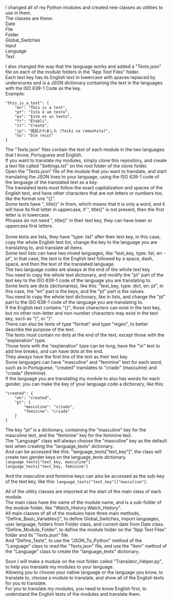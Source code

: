 I changed all of my Python modules and created new classes as utilities to use in them.<br>
The classes are these:<br>
Date<br>
File<br>
Folder<br>
Global_Switches<br>
Input<br>
Language<br>
Text<br>

I also changed the way that the language works and added a "Texts.json" file on each of the module folders in the "App Text Files" folder.<br>
Each text key has its English text in lowercase with spaces replaced by underscores and is a JSON dictionary containing the text in the languages with the ISO 639-1 Code as the key.<br>
Example:
```
"this_is_a_text": {
	"en": "This is a text",
	"pt": "Isto é um texto",
	"es": "Este es un texto",
	"fr": "Établi",
	"it": "Creato",
	"jp": "提起されました (Teiki sa remashita)",
	"no": "ble reist"
}
```

The "Texts.json" files contain the text of each module in the two languages that I know, Portuguese and English.<br>
If you want to translate my modules, simply clone this repository, and create a text file called "Settings.txt" on the root folder of the clone folder.<br>
Open the "Texts.json" file of the module that you want to translate, and start translating the JSON lines to your language, using the ISO 639-1 code of the language of the translated text as a key.<br>
The translated texts must follow the exact capitalization and spaces of the English text, and have other characters that are not letters or numbers too, like the format one "{}".<br>
Some texts have ", title()" in them, which means that it is only a word, and it will have its first letter in uppercase, if ", title()" is not present, then the first letter is in lowercase.<br>
Phrases do not need ", title()" in their text key, they can have lower or uppercase first letters.<br>
<br>
Some texts are lists, they have "type: list" after their text key, in this case, copy the whole English text list, change the key to the language you are translating to, and translate all items.<br>
Some text lists can have two mixed languages, like "text_key, type: list, en - pt", in that case, the text is the English text followed by a space, dash, space, and then the text of the translated language.<br>
The two language codes are always at the end of the whole text key.<br>
You need to copy the whole text dictionary, and modify the "pt" part of the text key to the ISO 639-1 code of the language you are translating to.<br>
Some texts are dicts (dictionaries), like this: "text_key, type: dict, en: pt", in this case, the "en" part is the keys, and the "pt" part is the values.<br>
You need to copy the whole text dictionary, like in lists, and change the "pt" part to the ISO 639-1 code of the language you are translating to.<br>
If the English text contains "{}", those characters can exist in the text key, but no other non-letter and non-number characters may exist in the text key, such as "(", or ")".<br>
There can also be texts of type "format" and type "regex", to better describe the purpose of the text.<br>
The texts must contain no dots at the end of the text, except those with the "explanation" type.<br>
Those texts with the "explanation" type can be long, have the "\n" text to add line breaks, and can have dots at the end.<br>
They always have the first line of the text as their text key.<br>
Some languages can have "masculine" and "feminine" text for each word, such as in Portuguese, "created" translates to "criado" (masculine) and "criada" (feminine).<br>
If the language you are translating my module to also has words for each gender, you can make the key of your language code a dictionary, like this:<br>

```
"created": {
	"en": "created",
	"pt": {
		"masculine": "criado",
		"feminine": "criada"
	}
}
```

The key "pt" is a dictionary, containing the "masculine" key for the masculine text, and the "feminine" key for the feminine text.<br>
The "Language" class will always choose the "masculine" key as the default text when creating the "language_texts" dictionary.<br>
And can be accessed like this: "language_texts["text_key"]", the class will create two gender keys on the language_texts dictionary.<br>
`language_texts["text_key, masculine"]`<br>
`language_texts["text_key, feminine"]`<br>

And the masculine and feminine keys can also be accessed as the sub-key of the text key, like this: `language_texts["text_key"]["masculine"]`.<br>

All of the utility classes are imported at the start of the main class of each module.<br>
The main class have the name of the module name, and is a sub-folder of the module folder, like "Watch_History.Watch_History".<br>
All main classes of all of the modules have three main methods, "Define_Basic_Variables()", to define Global_Switches, import languages, user language, folders from Folder class, and current date from Date class.<br>
"Define_Module_Folder", to define the module folder on the "App Text Files" folder and its "Texts.json" file.<br>
And "Define_Texts", to use the "JSON_To_Python" method of the "Language" class to read the "Texts.json" file, and use the "Item" method of the "Language" class to create the "language_texts" dictionary.<br>

Soon I will make a module on the root folder called "Translator_Helper.py", to help you translate my modules to your language.<br>
Allowing you to choose your native language or the language you know, to translate to, choose a module to translate, and show all of the English texts for you to translate.<br>
For you to translate my modules, you need to know English first, to understand the English texts of the modules and translate them.<br>